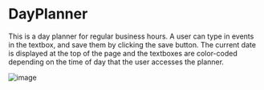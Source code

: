 # DayPlanner
This is a day planner for regular business hours. A user can type in events in the textbox, and save them by clicking the save button. The current date is displayed at the top of the page and the textboxes are color-coded depending on the time of day that the user accesses the planner.


![image](https://user-images.githubusercontent.com/114943155/206346869-fd44338b-e796-48b3-b8b9-98fbeb77a021.png)
